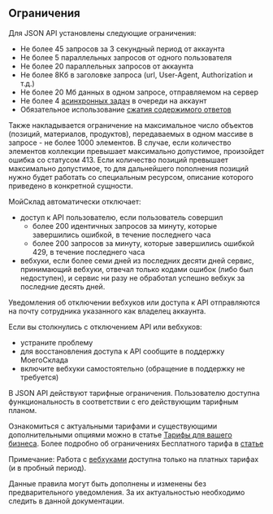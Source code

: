 ## Ограничения

Для JSON API установлены следующие ограничения:

+ Не более 45 запросов за 3 секундный период от аккаунта
+ Не более 5 параллельных запросов от одного пользователя
+ Не более 20 параллельных запросов от аккаунта
+ Не более 8Кб в заголовке запроса (url, User-Agent, Authorization и т.д.)
+ Не более 20 Мб данных в одном запросе, отправляемом на сервер
+ Не более 4 [асинхронных задач](#/async#2-asinhronnyj-obmen) в очереди на аккаунт
+ Обязательное использование [сжатия содержимого ответов](#/general#3-szhatie-soderzhimogo-otvetov)

Также накладывается ограничение на максимальное число объектов (позиций, материалов, продуктов), передаваемых в одном массиве в запросе - не более 1000 элементов.
В случае, если количество элементов коллекции превышает максимально допустимое, произойдет ошибка со статусом 413.
Если количество позиций превышает максимально допустимое, то для дальнейшего пополнения позиций нужно будет работать со специальным ресурсом,
описание которого приведено в конкретной сущности.

МойСклад автоматически отключает:

+ доступ к API пользователю, если пользователь совершил
  + более 200 идентичных запросов за минуту, которые завершились ошибкой, в течение последнего часа
  + более 200 запросов за минуту, которые завершились ошибкой 429, в течение последнего часа
+ вебхуки, если более семи дней из последних десяти дней сервис, принимающий вебхуки, отвечал только кодами ошибок (либо был недоступен), и сервис ни разу не обработал успешно вебхук за последние десять дней.

Уведомления об отключении вебхуков или доступа к API отправляются на почту сотрудника указанного как владелец аккаунта. 

Если вы столкнулись с отключением API или вебхуков:

+ устраните проблему
+ для восстановления доступа к API сообщите в поддержку МоегоСклада
+ включите вебхуки самостоятельно (обращение в поддержку не требуется)

В JSON API  действуют тарифные ограничения. Пользователю доступна функциональность в соответствии с его действующим тарифным планом.

Ознакомиться с актуальными тарифами и существующими дополнительными опциями можно в статье [Тарифы для вашего бизнеса](https://www.moysklad.ru/subscription/).
Более подробно об ограничениях Бесплатного тарифа в [статье](https://support.moysklad.ru/hc/ru/articles/233091228-%D0%92%D1%8B%D0%B1%D0%BE%D1%80-%D1%82%D0%B0%D1%80%D0%B8%D1%84%D0%B0-%D0%BE%D0%BF%D0%BB%D0%B0%D1%82%D0%B0-%D0%B8-%D0%BF%D1%80%D0%BE%D0%B4%D0%BB%D0%B5%D0%BD%D0%B8%D0%B5-%D0%BF%D0%BE%D0%B4%D0%BF%D0%B8%D1%81%D0%BA%D0%B8#3)

Примечание: Работа с [вебхуками](https://dev.moysklad.ru/doc/api/remap/1.2/dictionaries/#suschnosti-vebhuki) доступна только на платных тарифах (и в пробный период).

Данные правила могут быть дополнены и изменены без предварительного уведомления. За их актуальностью необходимо следить в данной документации.
